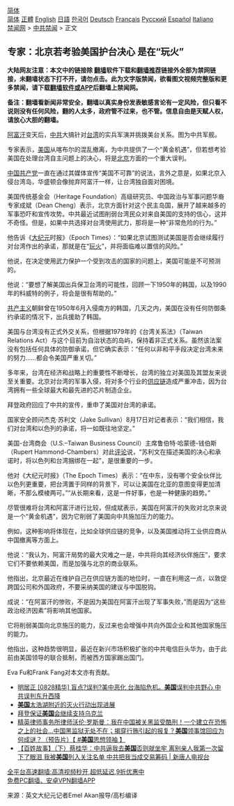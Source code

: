  <!-- 面包屑导航 --> <div class="breadcrumb"><!-- GTranslate: https://gtranslate.io/ -->  <div class="switcher notranslate">  <div class="selected">  <a href="#" onclick="return false;"> 简体</a>  </div>  <div class="option">  <a href="https://www.bannedbook.org" onclick="doGTranslate('zh-CN|zh-CN');jQuery('div.switcher div.selected a').html(jQuery(this).html());return false;" title="简体中文" class="nturl selected"> 简体</a>  <a href="https://www.bannedbook.org/zh-tw/" onclick="doGTranslate('zh-CN|zh-TW');jQuery('div.switcher div.selected a').html(jQuery(this).html());return false;" title="繁體中文" class="nturl"> 正體</a>  <a href="https://www.bannedbook.org/en/" onclick="doGTranslate('zh-CN|en');jQuery('div.switcher div.selected a').html(jQuery(this).html());return false;" title="English" class="nturl"> English</a>  <a href="https://www.bannedbook.org/ja/" onclick="doGTranslate('zh-CN|ja');jQuery('div.switcher div.selected a').html(jQuery(this).html());return false;" title="日本語" class="nturl"> 日語</a>  <a href="https://www.bannedbook.org/ko/" onclick="doGTranslate('zh-CN|ko');jQuery('div.switcher div.selected a').html(jQuery(this).html());return false;" title="한국어" class="nturl"> 한국어</a>  <a href="https://www.bannedbook.org/de/" onclick="doGTranslate('zh-CN|de');jQuery('div.switcher div.selected a').html(jQuery(this).html());return false;" title="Deutsch" class="nturl"> Deutsch</a>  <a href="https://www.bannedbook.org/fr/" onclick="doGTranslate('zh-CN|fr');jQuery('div.switcher div.selected a').html(jQuery(this).html());return false;" title="Français" class="nturl"> Français</a>  <a href="https://www.bannedbook.org/ru/" onclick="doGTranslate('zh-CN|ru');jQuery('div.switcher div.selected a').html(jQuery(this).html());return false;" title="Русский" class="nturl"> Русский</a>  <a href="https://www.bannedbook.org/es/" onclick="doGTranslate('zh-CN|es');jQuery('div.switcher div.selected a').html(jQuery(this).html());return false;" title="Español" class="nturl"> Español</a>  <a href="https://www.bannedbook.org/it/" onclick="doGTranslate('zh-CN|it');jQuery('div.switcher div.selected a').html(jQuery(this).html());return false;" title="Italiano" class="nturl"> Italiano</a>  </div>  </div>      <div class='breadcrumb-sub'><!-- Breadcrumb NavXT 6.3.0 --> <a href="https://www.bannedbook.org/" class="home">禁闻网</a> &gt; <a href="https://www.bannedbook.org/bnews/cbnews/" class="category">中共禁闻</a> &gt; 正文</div></div><h2>专家：北京若考验美国护台决心 是在“玩火”</h2> <p class="notice"><b>大陆网友注意：本文中的链接除 <a href="https://github.com/bannedbook/fanqiang" >翻墙</a>软件下载和<a href="https://github.com/killgcd/justmysocks/blob/master/README.md">翻墙推荐</a>链接外全部为禁网链接，未翻墙状态下打不开，请勿点击。此为文字版禁闻，欲看图文视频完整版和更多禁闻，请下载<a href="https://github.com/bannedbook/fanqiang">翻墙软件或APP</a>后翻墙上禁闻网。</p><p>备注：翻墙看新闻非常安全，翻墙以真实身份发表敏感言论有一定风险，但只看不说则没有任何风险，翻的人太多，政府管不过来，也不管。信息自由是天赋人权，请放心大胆的翻墙。</b></p>  <div class="entry"> <p id="conimg"><a href="https://www.bannedbook.org/bnews/tag/%e9%98%bf%e5%af%8c%e6%b1%97/" class="st_tag internal_tag" rel="tag" title="标签 阿富汗 下的日志">阿富汗</a>变天后，<a href="https://www.bannedbook.org/bnews/tag/%e4%b8%ad%e5%85%b1/" class="st_tag internal_tag" rel="tag" title="标签 中共 下的日志">中共</a>大搞针对<a href="https://www.bannedbook.org/bnews/tag/%e5%8f%b0%e6%b9%be/" class="st_tag internal_tag" rel="tag" title="标签 台湾 下的日志">台湾</a>的实兵军演并挑拨美台关系。图为中共军舰。</p> <p>专家表示，<a href="https://www.bannedbook.org/bnews/tag/%e7%be%8e%e5%9b%bd/" class="st_tag internal_tag" rel="tag" title="标签 美国 下的日志">美国</a>从喀布尔的混乱撤离，为中共提供了一个“黄金机遇”，但若想考验美国在处理台湾自主问题上的决心，将是<a href="https://www.bannedbook.org/bnews/tag/%e5%8c%97%e4%ba%ac/" class="st_tag internal_tag" rel="tag" title="标签 北京 下的日志">北京</a>方面的一个重大误判。</p> <p><span class='wp_keywordlink_affiliate'><a href="https://www.bannedbook.org/" title="中国" target="_blank">中国</a></span><a href="https://www.bannedbook.org/bnews/tag/%e5%85%b1%e4%ba%a7%e5%85%9a/" class="st_tag internal_tag" rel="tag" title="标签 共产党 下的日志">共产党</a>一直在通过其媒体宣传“美国不可靠”的说法，言外之意是，如果北京入侵台湾岛，华盛顿会像抛弃阿富汗一样，让台湾独自面对困境。</p> <p>美国传统基金会（Heritage Foundation）高级研究员、中国政治与军事问题华裔专家成斌（Dean Cheng）表示，北京方面针对这个民主岛国，展开了越来越多的军事恐吓和宣传攻势。中共最近试图削弱台湾民众对来自美国的支持的信心，这并不奇怪。但是，如果中共选择对台湾使用武力，那将是一种“非常危险的行为。”</p> <p>他告诉《<span class='wp_keywordlink_affiliate'><a href="http://www.epochtimes.com/" title="大纪元" target="_blank">大纪元</a></span>时报》（Epoch Times）：“如果北京试图测试美国是否会继续履行对台湾作出的承诺，那就是在“<a href="https://www.bannedbook.org/bnews/tag/%E7%8E%A9%E7%81%AB/" class="st_tag internal_tag" rel="tag" title="标签 玩火 下的日志">玩火</a>”，并将面临难以置信的风险。”</p> <p>他说，在决定使用武力保护一个受到攻击的国家的问题上，美国可能是不可预测的。</p>  <p>他说：“要想了解美国出兵保卫台湾的可能性，回顾一下1950年的韩国，以及1990年的科威特的例子，将会是很有帮助的。”</p> <p><span class='wp_keywordlink'><a href="https://www.bannedbook.org/forum2/topic6177.html" title="《共产主义的终极目的》" target="_blank">共产主义</a></span>朝鲜曾在1950年6月入侵南方的韩国，几天之内，美国在没有任何防御条约承诺的情况下，出兵援助了韩国。</p> <p>美国与台湾没有正式外交关系，但根据1979年的《台湾关系法》（Taiwan Relations Act）与这个目前为自治状态的岛屿，保持着非正式关系。虽然该法案没有包括任何具体的防御承诺，但它确实表示：“任何以非和平手段决定台湾未来的努力……都会令美国严重关切。”</p> <p>多年来，台湾在经济和战略上的重要性不断增长，台湾的独立对美国及其盟友来说至关重要。北京对台湾的军事入侵，将对多个行业的<a href="https://www.bannedbook.org/bnews/tag/%E4%BE%9B%E5%BA%94%E9%93%BE/" class="st_tag internal_tag" rel="tag" title="标签 供应链 下的日志">供应链</a>造成严重冲击，因为台湾拥有一些全球最大和最先进的芯片制造企业。</p> <p>拜登政府回应了中共的宣传，重申了美国对台湾的承诺。</p> <p>国家安全顾问杰克·苏利文（Jake Sullivan）8月17日对记者表示：“我们相信，我们对台湾和以色列的承诺，将一如既往地坚定。”</p>  <p>美国-台湾商会（U.S.–Taiwan Business Council）主席鲁伯特·哈蒙德-钱伯斯（Rupert Hammond-Chambers）对此<span class='wp_keywordlink_affiliate'><a href="https://www.bannedbook.org/bnews/comments/" title="新闻评论" target="_blank">评论</a></span>说，“苏利文在描述美国的决心和承诺时，将以色列和台湾捆绑在一起”，是很重要的一步。</p> <p>他对《大纪元时报》（The Epoch Times）表示：“在中东，没有哪个安全伙伴比以色列更重要，把台湾置于同样的背景下，可以让美国在北亚的意图变得更加清晰，不那么模棱两可。”“从长期来看，这是一件好事，也是一种健康的趋势。”</p> <p>尽管很难将台湾和阿富汗进行比较，但成斌表示，美国在阿富汗的失败对北京来说是一个“黄金机遇”，因为它削弱了美国向中共施加压力的能力。</p> <p>例如，这种影响将体现在，比如全球供应链的竞争，以及美国推动将工业供应商从中国撤离等方面上。</p> <p>他说：“我认为，阿富汗局势的最大灾难之一是，中共将向其经济伙伴施压”，要求它们不要依赖美国，而是加强与北京的商业联系。</p> <p>他指出，北京最近在维护自己在供应链方面的地位时，一直在利用这一点，以敦促跨国公司和外国政府，不要采纳美国的建议与中国脱钩。</p>  <p>成说：“在阿富汗的惨败，不是因为美国在阿富汗出现了军事失败，”而是因为“这些政治经济因素”将影响其他国家。</p> <p>它将削弱美国向北京施压的能力，反过来也会增强中共向外国企业和其他国家施压的能力。</p> <p>他指出，这种趋势很明显，最近在新兴市场积极扩张的中共电信巨头华为，由于此前由美国领导的联合抵制，而被西方国家踢出国门。</p> <p>Eva Fu和Frank Fang对本文亦有贡献。</p> <ul class='op-related-articles' title='相关阅读'> <li><a href='https://www.bannedbook.org/bnews/bannedvideo/20210902/1617527.html' target='_blank'>明居正 [0828精华] 盲点?误判?美中恶化 台海陷危机。<b>美国</b>误判中共野心 中共误判东升西降</a></li> <li><a href='https://www.bannedbook.org/bnews/baitai/20210902/1617514.html' target='_blank'><b>美国</b>太浩湖附近的灭火行动出现进展</a></li> <li><a href='https://www.bannedbook.org/bnews/worldnews/usa/20210902/1617475.html' target='_blank'>拜登保证<b>美国</b>会继续支持乌克兰</a></li> <li><a href='https://www.bannedbook.org/bnews/bannedvideo/20210902/1617473.html' target='_blank'>精英律师事务所律师沃伦·罗斯曼：我在中国被关黑监受酷刑！一个建立在恐怖之上的社会...中国黑监狱无处不在；揭穿行贿引起的报复？<b>美国</b>领事馆回应为何成谜？（预告片）【 #<b>美国</b>思想领袖 】</a></li> <li><a href='https://www.bannedbook.org/bnews/bannedvideo/20210902/1617458.html' target='_blank'>【百姓故事】（下）蔡桂华：中共逼我去<b>美国</b>否则就坐牢 离别亲人我第一次留下了眼泪 我被<b>美国</b>列入关注名单 中共把我当成交易筹码 | 新唐人电视台</a></li> </ul> <p class="texttj"> <a href="https://github.com/bannedbook/fanqiang/wiki/V2ray%E6%9C%BA%E5%9C%BA" target="_blank">全平台高速翻墙:高清视频秒开,超低延迟,9折优惠中</a><br/> <a href="https://github.com/bannedbook/fanqiang/wiki/%E7%A6%81%E9%97%BB%E7%BD%91%E5%AE%89%E5%8D%93%E7%BF%BB%E5%A2%99%E6%96%B0%E9%97%BBAPP" target="_blank">免费PC翻墙、安卓VPN翻墙APP</a></p><p> 来源：英文大纪元记者Emel Akan报导/高杉编译 </p> <a name='sharetosocial'></a>  <div style="margin-bottom:5px;padding-bottom:5px;clear:both"> <div id="archive-pix-1" class="banner-ads"> <!-- AuctionX Display platform tag START --> <div id="26318x728x90x621x_ADSLOT2" clicktrack="%%CLICK_URL_ESC%%"></div> <!-- AuctionX Display platform tag END --> </div> <div id="archive-pix-2" class="banner-ads"> <!-- AuctionX Display platform tag START --> <div id="26315x300x250x621x_ADSLOT2" clicktrack="%%CLICK_URL_ESC%%"></div> <!-- AuctionX Display platform tag END --> </div> </div>  <div id="archive-pix-1" class="banner-ads"> <!-- AuctionX Display platform tag START --> <div id="26318x728x90x621x_ADSLOT3" clicktrack="%%CLICK_URL_ESC%%"></div> <!-- AuctionX Display platform tag END --> </div> </div><!--END ENTRY--> 